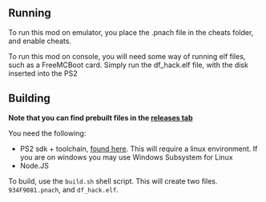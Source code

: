 ## Running

To run this mod on emulator, you place the .pnach file in the cheats folder, and enable cheats.

To run this mod on console, you will need some way of running elf files, such as a FreeMCBoot card. Simply run the df_hack.elf file, with the disk inserted into the PS2

## Building

**Note that you can find prebuilt files in the [releases tab](https://github.com/monster860/ntdf-mod/releases)**

You need the following:
- PS2 sdk + toolchain, [found here](https://github.com/ps2dev/ps2dev). This will require a linux environment. If you are on windows you may use Windows Subsystem for Linux
- Node.JS

To build, use the `build.sh` shell script. This will create two files. `934F9081.pnach`, and `df_hack.elf`.
